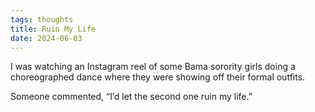 ```yaml
---
tags: thoughts
title: Ruin My Life
date: 2024-06-03
---
```


I was watching an Instagram reel of some Bama sorority girls doing a choreographed dance where they were showing off their formal outfits. 

Someone commented, “I’d let the second one ruin my life.”